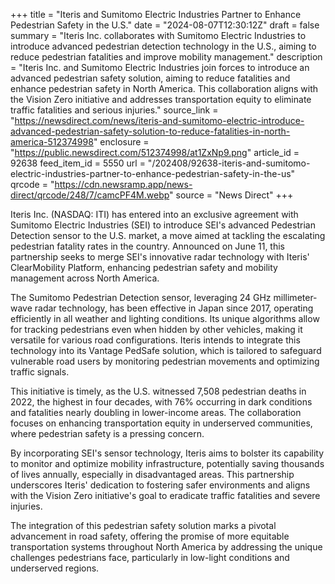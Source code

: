 +++
title = "Iteris and Sumitomo Electric Industries Partner to Enhance Pedestrian Safety in the U.S."
date = "2024-08-07T12:30:12Z"
draft = false
summary = "Iteris Inc. collaborates with Sumitomo Electric Industries to introduce advanced pedestrian detection technology in the U.S., aiming to reduce pedestrian fatalities and improve mobility management."
description = "Iteris Inc. and Sumitomo Electric Industries join forces to introduce an advanced pedestrian safety solution, aiming to reduce fatalities and enhance pedestrian safety in North America. This collaboration aligns with the Vision Zero initiative and addresses transportation equity to eliminate traffic fatalities and serious injuries."
source_link = "https://newsdirect.com/news/iteris-and-sumitomo-electric-introduce-advanced-pedestrian-safety-solution-to-reduce-fatalities-in-north-america-512374998"
enclosure = "https://public.newsdirect.com/512374998/at1ZxNp9.png"
article_id = 92638
feed_item_id = 5550
url = "/202408/92638-iteris-and-sumitomo-electric-industries-partner-to-enhance-pedestrian-safety-in-the-us"
qrcode = "https://cdn.newsramp.app/news-direct/qrcode/248/7/camcPF4M.webp"
source = "News Direct"
+++

<p>Iteris Inc. (NASDAQ: ITI) has entered into an exclusive agreement with Sumitomo Electric Industries (SEI) to introduce SEI's advanced Pedestrian Detection sensor to the U.S. market, a move aimed at tackling the escalating pedestrian fatality rates in the country. Announced on June 11, this partnership seeks to merge SEI's innovative radar technology with Iteris' ClearMobility Platform, enhancing pedestrian safety and mobility management across North America.</p><p>The Sumitomo Pedestrian Detection sensor, leveraging 24 GHz millimeter-wave radar technology, has been effective in Japan since 2017, operating efficiently in all weather and lighting conditions. Its unique algorithms allow for tracking pedestrians even when hidden by other vehicles, making it versatile for various road configurations. Iteris intends to integrate this technology into its Vantage PedSafe solution, which is tailored to safeguard vulnerable road users by monitoring pedestrian movements and optimizing traffic signals.</p><p>This initiative is timely, as the U.S. witnessed 7,508 pedestrian deaths in 2022, the highest in four decades, with 76% occurring in dark conditions and fatalities nearly doubling in lower-income areas. The collaboration focuses on enhancing transportation equity in underserved communities, where pedestrian safety is a pressing concern.</p><p>By incorporating SEI's sensor technology, Iteris aims to bolster its capability to monitor and optimize mobility infrastructure, potentially saving thousands of lives annually, especially in disadvantaged areas. This partnership underscores Iteris' dedication to fostering safer environments and aligns with the Vision Zero initiative's goal to eradicate traffic fatalities and severe injuries.</p><p>The integration of this pedestrian safety solution marks a pivotal advancement in road safety, offering the promise of more equitable transportation systems throughout North America by addressing the unique challenges pedestrians face, particularly in low-light conditions and underserved regions.</p>